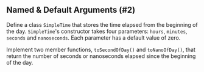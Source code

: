 ## Named & Default Arguments (#2)

Define a class `SimpleTime` that stores the time elapsed from the beginning of
the day. `SimpleTime`'s constructor takes four parameters: `hours`, `minutes`,
`seconds` and `nanoseconds`. Each parameter has a default value of zero.

Implement two member functions, `toSecondOfDay()` and `toNanoOfDay()`, that
return the number of seconds or nanoseconds elapsed since the beginning of the
day.
